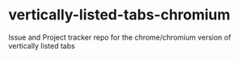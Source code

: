 # vertically-listed-tabs-chromium
Issue and Project tracker repo for the chrome/chromium version of vertically listed tabs
